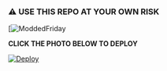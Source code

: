 
### ⚠️ USE THIS REPO AT YOUR OWN RISK


[![ModdedFriday](https://telegra.ph/file/9b54a71ac22abd00448a5.jpg)



**CLICK THE PHOTO BELOW TO DEPLOY**



[![Deploy](https://telegra.ph/file/7cf8df5c4ab7f6ae24f37.jpg)](https://heroku.com/deploy?template=https://github.com/No-OnE-Kn0wS-Me/dArK_pRiNcE)
